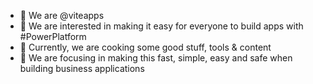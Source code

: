 - 👋 We are @viteapps
- 👀 We are interested in making it easy for everyone to build apps with #PowerPlatform
- 🌱 Currently, we are cooking some good stuff, tools & content
- 💞️ We are focusing in making this fast, simple, easy and safe when building business applications
